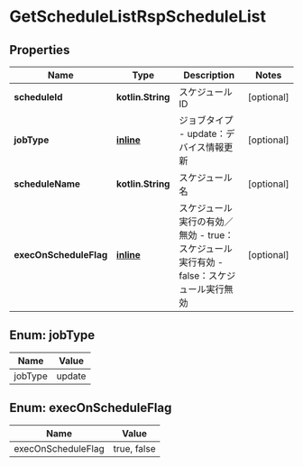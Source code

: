 
# GetScheduleListRspScheduleList

## Properties
Name | Type | Description | Notes
------------ | ------------- | ------------- | -------------
**scheduleId** | **kotlin.String** | スケジュールID |  [optional]
**jobType** | [**inline**](#JobTypeEnum) | ジョブタイプ   - update：デバイス情報更新 |  [optional]
**scheduleName** | **kotlin.String** | スケジュール名 |  [optional]
**execOnScheduleFlag** | [**inline**](#ExecOnScheduleFlagEnum) | スケジュール実行の有効／無効   - true：スケジュール実行有効   - false：スケジュール実行無効 |  [optional]


<a name="JobTypeEnum"></a>
## Enum: jobType
Name | Value
---- | -----
jobType | update


<a name="ExecOnScheduleFlagEnum"></a>
## Enum: execOnScheduleFlag
Name | Value
---- | -----
execOnScheduleFlag | true, false



